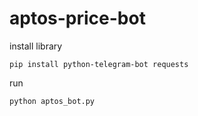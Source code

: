 # aptos-price-bot
install library

    pip install python-telegram-bot requests

run

    python aptos_bot.py
